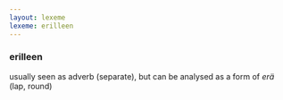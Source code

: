 ```yaml
---
layout: lexeme
lexeme: erilleen
---
```


###  erilleen 
usually seen as adverb (separate), but can be analysed as a form of *erä* (lap, round)

